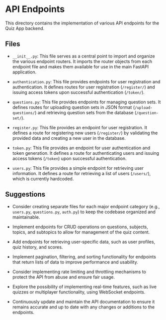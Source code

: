 # API Endpoints

This directory contains the implementation of various API endpoints for the Quiz App backend.

## Files

- `__init__.py`: This file serves as a central point to import and organize the various endpoint routers. It imports the router objects from each endpoint file and makes them available for use in the main FastAPI application.

- `authentication.py`: This file provides endpoints for user registration and authentication. It defines routes for user registration (`/register/`) and issuing access tokens upon successful authentication (`/token/`).

- `questions.py`: This file provides endpoints for managing question sets. It defines routes for uploading question sets in JSON format (`/upload-questions/`) and retrieving question sets from the database (`/question-set/`).

- `register.py`: This file provides an endpoint for user registration. It defines a route for registering new users (`/register/`) by validating the provided data and creating a new user in the database.

- `token.py`: This file provides an endpoint for user authentication and token generation. It defines a route for authenticating users and issuing access tokens (`/token`) upon successful authentication.

- `users.py`: This file provides a simple endpoint for retrieving user information. It defines a route for retrieving a list of users (`/users/`), which is currently hardcoded.

## Suggestions

- Consider creating separate files for each major endpoint category (e.g., `users.py`, `questions.py`, `auth.py`) to keep the codebase organized and maintainable.

- Implement endpoints for CRUD operations on questions, subjects, topics, and subtopics to allow for management of the quiz content.

- Add endpoints for retrieving user-specific data, such as user profiles, quiz history, and scores.

- Implement pagination, filtering, and sorting functionality for endpoints that return lists of data to improve performance and usability.

- Consider implementing rate limiting and throttling mechanisms to protect the API from abuse and ensure fair usage.

- Explore the possibility of implementing real-time features, such as live quizzes or multiplayer functionality, using WebSocket endpoints.

- Continuously update and maintain the API documentation to ensure it remains accurate and up to date with any changes or additions to the endpoints.